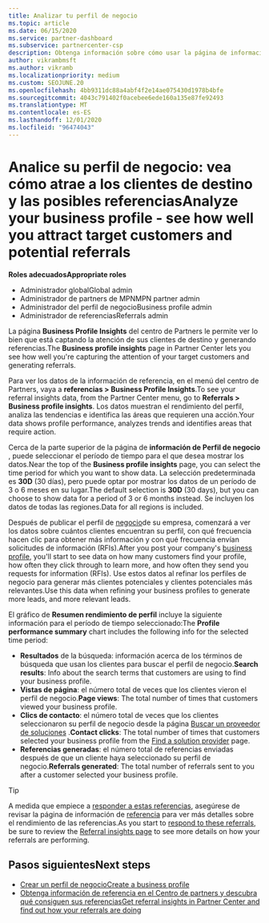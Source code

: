 ```yaml
---
title: Analizar tu perfil de negocio
ms.topic: article
ms.date: 06/15/2020
ms.service: partner-dashboard
ms.subservice: partnercenter-csp
description: Obtenga información sobre cómo usar la página de información de Perfil de negocio para ver cómo está capturando la atención de sus clientes de destino y generando referencias.
author: vikrambmsft
ms.author: vikramb
ms.localizationpriority: medium
ms.custom: SEOJUNE.20
ms.openlocfilehash: 4bb9311dc88a4abf4f2e14ae075430d1978b4bfe
ms.sourcegitcommit: 4043c791402f0acebee6ede160a135e87fe92493
ms.translationtype: MT
ms.contentlocale: es-ES
ms.lasthandoff: 12/01/2020
ms.locfileid: "96474043"
---
```

# <a name="analyze-your-business-profile---see-how-well-you-attract-target-customers-and-potential-referrals"></a><span data-ttu-id="2e7f4-103">Analice su perfil de negocio: vea cómo atrae a los clientes de destino y las posibles referencias</span><span class="sxs-lookup"><span data-stu-id="2e7f4-103">Analyze your business profile - see how well you attract target customers and potential referrals</span></span>
<!-- 
https://go.microsoft.com/fwlink/?linkid=849120
-->

<span data-ttu-id="2e7f4-104">**Roles adecuados**</span><span class="sxs-lookup"><span data-stu-id="2e7f4-104">**Appropriate roles**</span></span>

- <span data-ttu-id="2e7f4-105">Administrador global</span><span class="sxs-lookup"><span data-stu-id="2e7f4-105">Global admin</span></span>
- <span data-ttu-id="2e7f4-106">Administrador de partners de MPN</span><span class="sxs-lookup"><span data-stu-id="2e7f4-106">MPN partner admin</span></span>
- <span data-ttu-id="2e7f4-107">Administrador del perfil de negocio</span><span class="sxs-lookup"><span data-stu-id="2e7f4-107">Business profile admin</span></span>
- <span data-ttu-id="2e7f4-108">Administrador de referencias</span><span class="sxs-lookup"><span data-stu-id="2e7f4-108">Referrals admin</span></span>

<span data-ttu-id="2e7f4-109">La página **Business Profile Insights** del centro de Partners le permite ver lo bien que está captando la atención de sus clientes de destino y generando referencias.</span><span class="sxs-lookup"><span data-stu-id="2e7f4-109">The **Business profile insights** page in Partner Center lets you see how well you're capturing the attention of your target customers and generating referrals.</span></span>

<span data-ttu-id="2e7f4-110">Para ver los datos de la información de referencia, en el menú del centro de Partners, vaya a **referencias > Business Profile Insights**.</span><span class="sxs-lookup"><span data-stu-id="2e7f4-110">To see your referral insights data, from the Partner Center menu, go to **Referrals > Business profile insights**.</span></span> <span data-ttu-id="2e7f4-111">Los datos muestran el rendimiento del perfil, analiza las tendencias e identifica las áreas que requieren una acción.</span><span class="sxs-lookup"><span data-stu-id="2e7f4-111">Your data shows profile performance, analyzes trends and identifies areas that require action.</span></span>

<span data-ttu-id="2e7f4-112">Cerca de la parte superior de la página de **información de Perfil de negocio** , puede seleccionar el período de tiempo para el que desea mostrar los datos.</span><span class="sxs-lookup"><span data-stu-id="2e7f4-112">Near the top of the **Business profile insights** page, you can select the time period for which you want to show data.</span></span> <span data-ttu-id="2e7f4-113">La selección predeterminada es **30D** (30 días), pero puede optar por mostrar los datos de un período de 3 o 6 meses en su lugar.</span><span class="sxs-lookup"><span data-stu-id="2e7f4-113">The default selection is **30D** (30 days), but you can choose to show data for a period of 3 or 6 months instead.</span></span> <span data-ttu-id="2e7f4-114">Se incluyen los datos de todas las regiones.</span><span class="sxs-lookup"><span data-stu-id="2e7f4-114">Data for all regions is included.</span></span>

<span data-ttu-id="2e7f4-115">Después de publicar el perfil de [negocio](create-a-marketing-profile.md)de su empresa, comenzará a ver los datos sobre cuántos clientes encuentran su perfil, con qué frecuencia hacen clic para obtener más información y con qué frecuencia envían solicitudes de información (RFIs).</span><span class="sxs-lookup"><span data-stu-id="2e7f4-115">After you post your company's [business profile](create-a-marketing-profile.md), you'll start to see data on how many customers find your profile, how often they click through to learn more, and how often they send you requests for information (RFIs).</span></span> <span data-ttu-id="2e7f4-116">Use estos datos al refinar los perfiles de negocio para generar más clientes potenciales y clientes potenciales más relevantes.</span><span class="sxs-lookup"><span data-stu-id="2e7f4-116">Use this data when refining your business profiles to generate more leads, and more relevant leads.</span></span>

<span data-ttu-id="2e7f4-117">El gráfico de **Resumen rendimiento de perfil** incluye la siguiente información para el período de tiempo seleccionado:</span><span class="sxs-lookup"><span data-stu-id="2e7f4-117">The **Profile performance summary** chart includes the following info for the selected time period:</span></span>

- <span data-ttu-id="2e7f4-118">**Resultados** de la búsqueda: información acerca de los términos de búsqueda que usan los clientes para buscar el perfil de negocio.</span><span class="sxs-lookup"><span data-stu-id="2e7f4-118">**Search results**: Info about the search terms that customers are using to find your business profile.</span></span>
- <span data-ttu-id="2e7f4-119">**Vistas de página**: el número total de veces que los clientes vieron el perfil de negocio.</span><span class="sxs-lookup"><span data-stu-id="2e7f4-119">**Page views**: The total number of times that customers viewed your business profile.</span></span>
- <span data-ttu-id="2e7f4-120">**Clics de contacto**: el número total de veces que los clientes seleccionaron su perfil de negocio desde la página [Buscar un proveedor de soluciones](https://www.microsoft.com/solution-providers/home) .</span><span class="sxs-lookup"><span data-stu-id="2e7f4-120">**Contact clicks**: The total number of times that customers selected your business profile from the [Find a solution provider](https://www.microsoft.com/solution-providers/home) page.</span></span>
- <span data-ttu-id="2e7f4-121">**Referencias generadas**: el número total de referencias enviadas después de que un cliente haya seleccionado su perfil de negocio.</span><span class="sxs-lookup"><span data-stu-id="2e7f4-121">**Referrals generated**: The total number of referrals sent to you after a customer selected your business profile.</span></span>

> [!TIP]
> <span data-ttu-id="2e7f4-122">A medida que empiece a [responder a estas referencias](manage-leads.md), asegúrese de revisar la página de información de [referencia](referral-insights.md) para ver más detalles sobre el rendimiento de las referencias.</span><span class="sxs-lookup"><span data-stu-id="2e7f4-122">As you start to [respond to these referrals](manage-leads.md), be sure to review the [Referral insights page](referral-insights.md) to see more details on how your referrals are performing.</span></span>

## <a name="next-steps"></a><span data-ttu-id="2e7f4-123">Pasos siguientes</span><span class="sxs-lookup"><span data-stu-id="2e7f4-123">Next steps</span></span>

- [<span data-ttu-id="2e7f4-124">Crear un perfil de negocio</span><span class="sxs-lookup"><span data-stu-id="2e7f4-124">Create a business profile</span></span>](create-a-marketing-profile.md)
- [<span data-ttu-id="2e7f4-125">Obtenga información de referencia en el Centro de partners y descubra qué consiguen sus referencias</span><span class="sxs-lookup"><span data-stu-id="2e7f4-125">Get referral insights in Partner Center and find out how your referrals are doing</span></span>](referral-insights.md)
